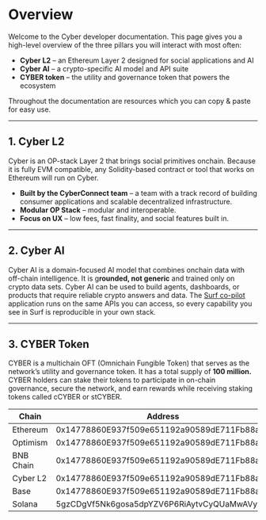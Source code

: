 # Overview

Welcome to the Cyber developer documentation. This page gives you a high-level overview of the three pillars you will interact with most often:

- **Cyber L2** – an Ethereum Layer 2 designed for social applications and AI
- **Cyber AI** – a crypto-specific AI model and API suite
- **CYBER token** – the utility and governance token that powers the ecosystem

Throughout the documentation are resources which you can copy & paste for easy use.

---

## 1. Cyber L2

Cyber is an OP-stack Layer 2 that brings social primitives onchain. Because it is fully EVM compatible, any Solidity-based contract or tool that works on Ethereum will run on Cyber.

- **Built by the CyberConnect team** – a team with a track record of building consumer applications and scalable decentralized infrastructure.
- **Modular OP Stack** – modular and interoperable.
- **Focus on UX** – low fees, fast finality, and social features built in.

---

## 2. Cyber AI

Cyber AI is a domain-focused AI model that combines onchain data with off-chain intelligence. It is g**rounded, not generic** and trained only on crypto data sets. Cyber AI can be used to build agents, dashboards, or products that require reliable crypto answers and data. The [Surf co-pilot](https://www.notion.so/Surf-AI-Co-Pilot-Messaging-1b20c7ec751f80659e2ece476eac402f?pvs=21) application runs on the same APIs you can access, so every capability you see in Surf is reproducible in your own stack.

---

## 3. CYBER Token

CYBER is a multichain OFT (Omnichain Fungible Token) that serves as the network’s utility and governance token. It has a total supply of **100 million.** CYBER holders can stake their tokens to participate in on-chain governance, secure the network, and earn rewards while receiving staking tokens called cCYBER or stCYBER.

| Chain | Address |
| --- | --- |
| Ethereum | 0x14778860E937f509e651192a90589dE711Fb88a9 |
| Optimism | 0x14778860E937f509e651192a90589dE711Fb88a9 |
| BNB Chain | 0x14778860E937f509e651192a90589dE711Fb88a9 |
| Cyber L2 | 0x14778860E937f509e651192a90589dE711Fb88a9 |
| Base | 0x14778860E937f509e651192a90589dE711Fb88a9 |
| Solana | 5gzCDgVf5Nk6gosa5dpYZV6P6RiAytvCyQUaMwAVyf8z |